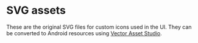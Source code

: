 # SVG assets

These are the original SVG files for custom icons used in the UI. They can be converted to
Android resources using
[Vector Asset Studio](https://developer.android.com/studio/write/vector-asset-studio).
